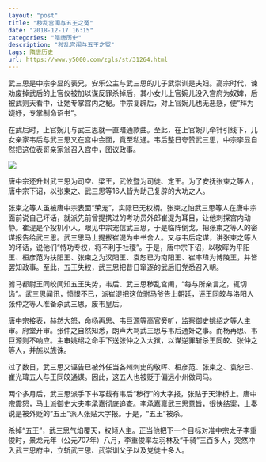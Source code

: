 ```yaml
---
layout: "post"
title: "秽乱宫闱与五王之冤"
date: "2018-12-17 16:15"
categories: "隋唐历史"
description: "秽乱宫闱与五王之冤"
tags: 隋唐历史
url: https://www.y5000.com/zgls/st/31264.html
---
```






武三思是中宗李显的表兄，安乐公主与武三思的儿子武崇训是夫妇。高宗时代，谏劝废掉武后的上官仪被加以谋反罪杀掉后，其小女儿上官婉儿没入宫府为奴婢，后被武则天看中，让她专掌宫内之秘。中宗复辟后，对上官婉儿也无恶感，便“拜为婕妤，专掌制命诏书”。

在武后时，上官婉儿与武三思就一直暗通款曲。至此，在上官婉儿牵针引线下，儿女亲家韦后与武三思又在宫中会面，竟至私通。韦后整日夸赞武三思，中宗李显自然把这位表哥亲家翁召入宫中，图议政事。

![](https://img.y5000.com/uploads/allimg/180704/8-1PF4140U5320.jpg)

唐中宗还升封武三思为司空、梁王，武攸暨为司徒、定王。为了安抚张柬之等人，唐中宗下诏，以张柬之、武三思等16人皆为助己复辟的大功之人。

张柬之等人虽被唐中宗表面“荣宠”，实际已无权柄。张柬之怕武三思等人在唐中宗面前说自己坏话，就派先前曾提携过的考功员外郎崔湜为耳目，让他刺探宫内动静。崔湜是个投机小人，眼见中宗宠信武三思，于是临阵倒戈，把张柬之等人的密谋报告给武三思。武三思马上提拔崔湜为中书舍人。又与韦后定谋，讲张柬之等人的坏话，说他们“恃功专权，将不利于社稷”。于是，唐中宗下诏，以敬晖为平阳王、桓彦范为扶阳王、张柬之为汉阳王、袁恕已为南阳王、崔率瑋为博陵王，并皆罢知政事。至此，五王失权，武三思把昔日窜逐的武后旧党悉召入朝。

驸马都尉王同皎闻知五王失势，韦后、武三思秽乱宫闱，“每与所亲言之，辄切齿”。武三思闻讯，愤恨不已，派崔湜把这位驸马爷告上朝廷，诬王同皎与洛阳人张仲之等人准备杀武三思，废韦皇后。

唐中宗接表，赫然大怒，命杨再思、韦巨源等高官旁听，监察御史姚绍之等人主审。府堂开审。张仲之自然知悉，朗声大骂武三思与韦后通奸之事。而杨再思、韦巨源则不响应。主审姚绍之命手下送张仲之入大狱，以谋逆罪斩杀王同皎、张仲之等人，并施以族诛。

过了数日，武三思又诬告已被外任当各州刺史的敬晖、桓彦范、张柬之、袁恕已、崔光瑋五人与王同皎通谋。因此，这五人也被贬于偏远小州做司马。

两个多月后，武三思派手下书写载有韦后“秽行”的大字报，张贴于天津桥上。唐中宗震怒，马上派御史大夫李承嘉彻底追查。李承嘉禀武三思意旨，很快结案，上奏说是被外贬的“五王”派人张贴大字报。于是，“五王”被杀。

杀掉“五王”，武三思气焰覆天，权倾人主。正当他把下一个目标对准中宗太子李重俊时，景龙元年（公元707年）八月，李重俊率左羽林及“千骑”三百多人，突然冲入武三思府中，立斩武三思、武崇训父子以及党徒十多人。
